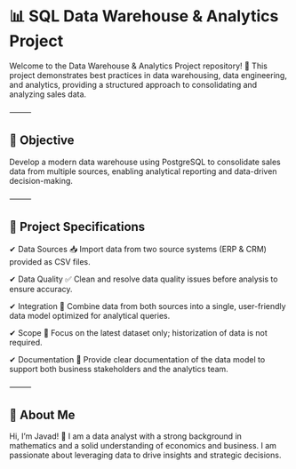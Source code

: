 # 📊 SQL Data Warehouse & Analytics Project

Welcome to the Data Warehouse & Analytics Project repository! 🚀
This project demonstrates best practices in data warehousing, data engineering, and analytics, providing a structured approach to consolidating and analyzing sales data.

⸻

## 🎯 Objective

Develop a modern data warehouse using PostgreSQL to consolidate sales data from multiple sources, enabling analytical reporting and data-driven decision-making.

⸻

## 📌 Project Specifications

✔ Data Sources 📥
Import data from two source systems (ERP & CRM) provided as CSV files.

✔ Data Quality ✅
Clean and resolve data quality issues before analysis to ensure accuracy.

✔ Integration 🔗
Combine data from both sources into a single, user-friendly data model optimized for analytical queries.

✔ Scope 🎯
Focus on the latest dataset only; historization of data is not required.

✔ Documentation 📄
Provide clear documentation of the data model to support both business stakeholders and the analytics team.

⸻

## 👤 About Me

Hi, I’m Javad! 👋
I am a data analyst with a strong background in mathematics and a solid understanding of economics and business. I am passionate about leveraging data to drive insights and strategic decisions.
